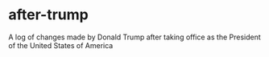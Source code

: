 # after-trump
A log of changes made by Donald Trump after taking office as the President of the United States of America
